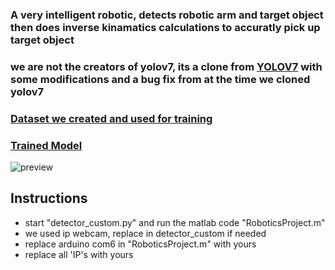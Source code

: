 ### A very intelligent robotic, detects robotic arm and target object then does inverse kinamatics calculations to accuratly pick up target object 

### we are not the creators of yolov7, its a clone from [YOLOV7](https://github.com/WongKinYiu/yolov7) with some modifications and a bug fix from at the time we cloned yolov7

### [Dataset we created and used for training](https://universe.roboflow.com/teamproject-3f4si/robotic-arm-akk9a)

### [Trained Model](https://www.mediafire.com/file/hkx13g12va5kshb/best_o2.pt/file)

![preview](preview.gif)


## Instructions
- start "detector_custom.py" and run the matlab code "RoboticsProject.m"
- we used ip webcam, replace in detector_custom if needed
- replace arduino com6 in "RoboticsProject.m" with yours
- replace all 'IP's with yours
